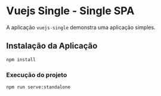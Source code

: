 # Vuejs Single - Single SPA
A aplicação `vuejs-single` demonstra uma aplicação simples.

## Instalação da Aplicação
```bash
npm install
```

### Execução do projeto
```bash
npm run serve:standalone
```